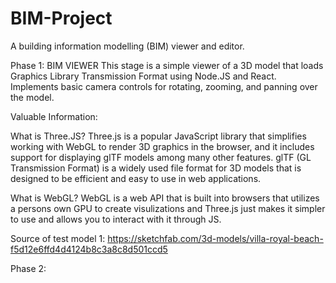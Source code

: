 # BIM-Project
A building information modelling (BIM) viewer and editor.


Phase 1: BIM VIEWER
This stage is a simple viewer of a 3D model that loads Graphics Library Transmission Format using Node.JS and React. Implements basic camera controls for rotating, zooming, and panning over the model.

  Valuable Information:
  
  What is Three.JS?
  Three.js is a popular JavaScript library that simplifies working with WebGL to render 3D graphics in the browser, and it includes support for displaying glTF models among many other    features. glTF (GL Transmission Format) is a widely used file format for 3D models that is designed to be efficient and easy to use in web applications.
  
  What is WebGL?
  WebGL is a web API that is built into browsers that utilizes a persons own GPU to create visulizations and Three.js just makes it simpler to use and allows you to interact with it      through JS.

  Source of test model 1: https://sketchfab.com/3d-models/villa-royal-beach-f5d12e6ffd4d4124b8c3a8c8d501ccd5

Phase 2:

